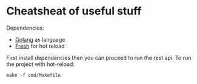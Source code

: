 # Cheatsheat of useful stuff

Dependencies:
* [Golang](https://go.dev) as language 
* [Fresh](https://www.github.com/pilu/fresh) for hot reload


First install dependencies then you can proceed to run the rest api. 
To run the project with hot-reload: 
```terminal
make -f cmd/Makefile
```